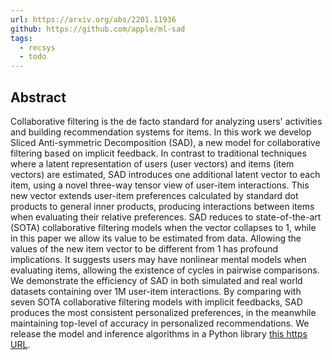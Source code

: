 ```yaml
---
url: https://arxiv.org/abs/2201.11936
github: https://github.com/apple/ml-sad
tags:
  - recsys
  - todo
---
```

## Abstract

Collaborative filtering is the de facto standard for analyzing users' activities and building recommendation systems for items. In this work we develop Sliced Anti-symmetric Decomposition (SAD), a new model for collaborative filtering based on implicit feedback. In contrast to traditional techniques where a latent representation of users (user vectors) and items (item vectors) are estimated, SAD introduces one additional latent vector to each item, using a novel three-way tensor view of user-item interactions. This new vector extends user-item preferences calculated by standard dot products to general inner products, producing interactions between items when evaluating their relative preferences. SAD reduces to state-of-the-art (SOTA) collaborative filtering models when the vector collapses to 1, while in this paper we allow its value to be estimated from data. Allowing the values of the new item vector to be different from 1 has profound implications. It suggests users may have nonlinear mental models when evaluating items, allowing the existence of cycles in pairwise comparisons. We demonstrate the efficiency of SAD in both simulated and real world datasets containing over 1M user-item interactions. By comparing with seven SOTA collaborative filtering models with implicit feedbacks, SAD produces the most consistent personalized preferences, in the meanwhile maintaining top-level of accuracy in personalized recommendations. We release the model and inference algorithms in a Python library [this https URL](https://github.com/apple/ml-sad).

